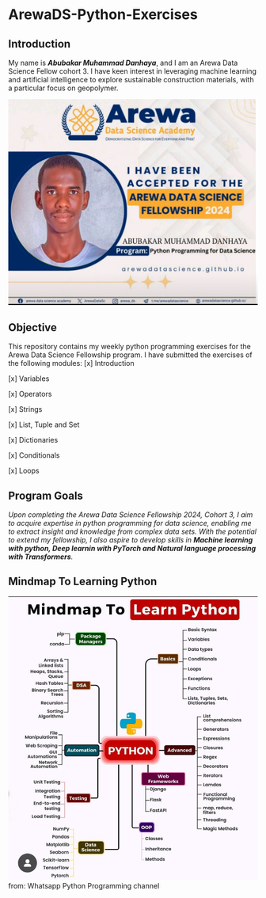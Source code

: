 # ArewaDS-Python-Exercises

## Introduction

My name is **_Abubakar Muhammad Danhaya_**, and I am an Arewa Data Science Fellow cohort 3. I have keen interest in leveraging machine learning and artificial intelligence to explore sustainable construction materials, with a particular focus on geopolymer.

![image](https://github.com/HABUDANHAYABK/ArewaDS-Python-Exercises/blob/main/Screenshot_20250103-202833_1.jpg?raw=true)

## Objective

This repository contains my weekly python programming exercises for the Arewa Data Science Fellowship program. 
I have submitted the exercises of the following modules:
[x] Introduction

[x] Variables

[x] Operators

[x] Strings

[x] List, Tuple and Set

[x] Dictionaries

[x] Conditionals

[x] Loops

## Program Goals
_Upon completing the Arewa Data Science Fellowship 2024, Cohort 3, I aim to acquire expertise in python programming for data science, enabling me to extract insight and knowledge from complex data sets. With the potential to extend my fellowship, I also aspire to develop skills in **Machine learning with python, Deep learnin with PyTorch and Natural language processing with Transformers**._

## Mindmap To Learning Python
![image](https://github.com/HABUDANHAYABK/ArewaDS-Python-Exercises/blob/main/Screenshot_20250103-203237_1.jpg?raw=true)
from: Whatsapp Python Programming channel
